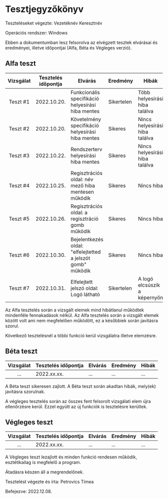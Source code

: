 # Tesztjegyzőkönyv

Teszteléseket végezte: Vezetéknév Keresztnév

Operációs rendszer: Windows

Ebben a dokumentumban lesz felsorolva az elvégzett tesztek elvárásai és eredményei, illetve időpontjai (Alfa, Béta és Végleges verzió).

## Alfa teszt

| Vizsgálat | Tesztelés időpontja | Elvárás | Eredmény | Hibák |
| :---: | --- | --- | --- | --- |
| Teszt #1 | 2022.10.20. | Funkcionális specifikáció helyesírási hiba mentes | Sikertelen | Több helyesírási hiba találva |
| Teszt #2 | 2022.10.20. | Követelmény specifikáció helyesírási hiba mentes | Sikeres | Nincs helyesírási hiba találva |
| Teszt #3 | 2022.10.22. | Rendszerterv helyesírási hiba mentes | Sikeres | Nincs helyesírási hiba találva |
| Teszt #4 | 2022.10.25. | Regisztrációs oldal: név mező hiba mentesen működik | Sikeres | Nincs hiba |
| Teszt #5 | 2022.10.26. | Regisztrációs oldal: a regisztráció gomb működik  | Sikeres | Nincs hiba |
| Teszt #6 | 2022.10.30. | Bejelentkezés oldal: "elfelejtetted a jelszót gomb" működik | Sikeres | Nincs hiba  |
| Teszt #7 | 2022.10.31. | Elfelejtett jelszó oldal: Logó látható | Sikertelen | A logó elcsúszik a képernyőn |

Az Alfa tesztelés során a vizsgált elemek mind hibátlanul működtek mindenféle fennakadások nélkül.
Az Alfa tesztelés során a vizsgált elemek között volt ami nem megfelelően működött, ez a későbbiek során javításra szorul.

Következő tesztelésnél a többi funkció kerül vizsgálatra illetve elemzésre.
## Béta teszt

| Vizsgálat | Tesztelés időpontja | Elvárás | Eredmény | Hibák |
| :---: | --- | --- | --- | --- |
| ... | 2022.xx.xx. | ... | ... | ... |

A Béta teszt sikeresen zajlott.
A Béta teszt során akadtan hibák, mely(ek) javításra szorulnak.

A végleges tesztelés során az összes fent felsorolt vizsgálati elem újra ellenőrzésre kerül. Ezzel együtt az új funkciók is tesztelésre kerültek.

## Végleges teszt
| Vizsgálat | Tesztelés időpontja | Elvárás | Eredmény | Hibák |
| :---: | --- | --- | --- | --- |
| ... | 2022.xx.xx. | ... | ... | ... |

A Végleges teszt lezajlott és minden funkció rendesen működik, esztétikailag is megfelelő a program.

Átadásra készen áll a megrendelőnek.

Tesztelést végezte és írta: Petrovics Tímea

Befejezve: 2022.12.08.
